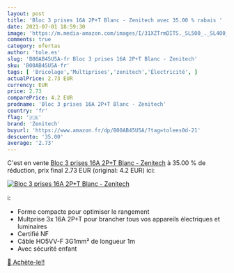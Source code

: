 ```yaml
---
layout: post
title: 'Bloc 3 prises 16A 2P+T Blanc - Zenitech avec 35.00 % rabais '
date: 2021-07-01 18:59:30
image: 'https://m.media-amazon.com/images/I/31XZTrmDITS._SL500_._SL400_.jpg'
comments: true
category: ofertas
author: 'tole.es'
slug: 'B00AB45U5A-fr Bloc 3 prises 16A 2P+T Blanc - Zenitech'
sku: 'B00AB45U5A-fr'
tags: [ 'Bricolage','Multiprises','zenitech','Électricité', ]
actualPrice: 2.73 EUR
currency: EUR
price: 2.73
comparePrice: 4.2 EUR
prodname: 'Bloc 3 prises 16A 2P+T Blanc - Zenitech'
country: 'fr'
flag: '🇫🇷'
brand: 'Zenitech'
buyurl: 'https://www.amazon.fr/dp/B00AB45U5A/?tag=tolees0d-21'
descuento: '35.00'
average: '2.73'
---
```


C'est en vente [Bloc 3 prises 16A 2P+T Blanc - Zenitech](https://www.amazon.fr/dp/B00AB45U5A/?tag=tolees0d-21)  à  35.00 % de réduction, prix final  2.73 EUR (original: 4.2 EUR) ici:

[![Bloc 3 prises 16A 2P+T Blanc - Zenitech](https://m.media-amazon.com/images/I/31XZTrmDITS._SL500_._SL400_.jpg)](https://www.amazon.fr/dp/B00AB45U5A/?tag=tolees0d-21)

ℹ️:

- Forme compacte pour optimiser le rangement
- Multprise 3x 16A 2P+T pour brancher tous vos appareils électriques et luminaires
- Certifié NF
- Câble HO5VV-F 3G1mm² de longueur 1m
- Avec sécurité enfant

[🛒 Achète-le!!](https://www.amazon.fr/dp/B00AB45U5A/?tag=tolees0d-21)
